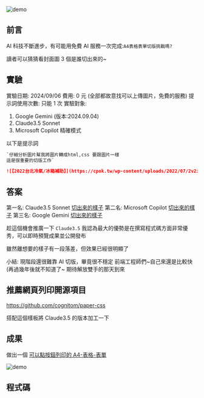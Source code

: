 ![demo](https://drive.google.com/thumbnail?id=1hp_ETwuG_c8dbfMyVVo7h7xgyvZH_tgi&sz=w1366)

## 前言

AI 科技不斷進步，有可能用免費 AI 服務一次完成:`A4表格表單切版挑戰嗎?`

讀者可以猜猜看封面圖 3 個是誰切出來的~

## 實驗

實驗日期: 2024/09/06
費用: 0 元 (全部都故意找可以上傳圖片，免費的服務)
提示詞使用次數: 只能 1 次
實驗對象:

1. Google Gemini (版本:2024.09.04)
2. Claude3.5 Sonnet
3. Microsoft Copilot 精確模式

以下是提示詞

```md
`仔細分析圖片幫我將圖片轉成html,css 要跟圖片一樣
這是很重要的切版工作`

![【2022台北冷氣/冰箱補助】](https://cpok.tw/wp-content/uploads/2022/07/2v2itiubcia8curu-1.jpg)
```

## 答案

第一名: Claude3.5 Sonnet [切出來的樣子](https://dpes8693.github.io/ithome-2024-ironman/day9/claude-3.5-Sonnet.html)
第二名: Microsoft Copilot [切出來的樣子](https://dpes8693.github.io/ithome-2024-ironman/day9/copilot.html)
第三名: Google Gemini [切出來的樣子](https://dpes8693.github.io/ithome-2024-ironman/day9/gemini.html)

趁這個機會推廣一下 `Claude3.5`
我認為最大的優勢是在撰寫程式碼方面非常優秀，可以即時預覽成果並公開發布

雖然離想要的樣子有一段落差，但效果已經很明顯了

小結:
現階段還很難靠 AI 切版，畢竟很不穩定
前端工程師們~自己來還是比較快 (再過幾年後就不知道了~
期待解放雙手的那天到來

## 推薦網頁列印開源項目

https://github.com/cognitom/paper-css

搭配這個樣板將 Claude3.5 的版本加工一下

## 成果

做出一個 [可以點按鈕列印的 A4-表格-表單](https://dpes8693.github.io/ithome-2024-ironman/day9/print-a4-form.html)

![demo](https://drive.google.com/thumbnail?id=1lK-Vr76RWFgRpYjYfgu5gay7VPHoKDYE&sz=w1366)

## 程式碼
